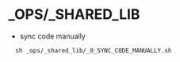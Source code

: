 # _OPS/_SHARED_LIB
- sync code manually
```shell
  sh _ops/_shared_lib/_0_SYNC_CODE_MANUALLY.sh
```
